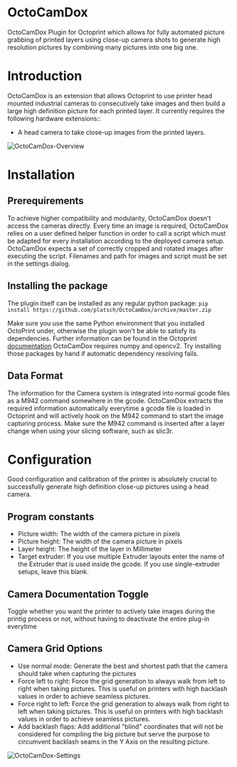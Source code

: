 # OctoCamDox
OctoCamDox Plugin for Octoprint which allows for fully automated picture grabbing of printed layers using close-up camera shots to generate high resolution pictures by combining many pictures into one big one.

# Introduction
OctoCamDox is an extension that allows Octoprint to use printer head mounted industrial cameras to consecutively take images and then build a large high definition picture for each printed layer.
It currently requires the following hardware extensions::
* A head camera to take close-up images from the printed layers.

![OctoCamDox-Overview](https://user-images.githubusercontent.com/19975052/31948581-95886530-b8d7-11e7-80ec-65bee74951a3.JPG)

# Installation
## Prerequirements
To achieve higher compatibility and modularity, OctoCamDox doesn't access the cameras directly. Every time an image is required, OctoCamDox relies on a user defined helper function in order to call a script which must be adapted for every installation according to the deployed camera setup. OctoCamDox expects a set of correctly cropped and rotated images after executing the script. Filenames and path for images and script must be set in the settings dialog.

## Installing the package
The plugin itself can be installed as any regular python package:
`pip install https://github.com/platsch/OctoCamDox/archive/master.zip`

Make sure you use the same Python environment that you installed OctoPrint under, otherwise the plugin won't be able to satisfy its dependencies. Further information can be found in the Octoprint [documentation](http://docs.octoprint.org/en/devel/plugins/using.html)
OctoCamDox requires numpy and opencv2. Try installing those packages by hand if automatic dependency resolving fails.

## Data Format
The information for the Camera system is integrated into normal gcode files as a M942 command somewhere in the gcode. OctoCamDox extracts the required information automatically everytime a gcode file is loaded in Octoprint and will actively hook on the M942 command to start the image capturing process. Make sure the M942 command is inserted after a layer change when using your slicing software, such as slic3r.

# Configuration
Good configuration and calibration of the printer is absolutely crucial to successfully generate high definition close-up pictures using a head camera.
## Program constants
* Picture width: The width of the camera picture in pixels
* Picture height: The width of the camera picture in pixels
* Layer height: The height of the layer in Millimeter
* Target extruder: If you use multiple Extruder layouts enter the name of the Extruder that is used inside the gcode. If you use single-extruder setups, leave this blank.
## Camera Documentation Toggle
Toggle whether you want the printer to actively take images during the printig process or not, without having to deactivate the entire plug-in everytime
## Camera Grid Options
* Use normal mode: Generate the best and shortest path that the camera should take when capturing the pictures
* Force left to right: Force the grid generation to always walk from left to right when taking pictures. This is useful on printers with high backlash values in order to achieve seamless pictures.
* Force right to left: Force the grid generation to always walk from right to left when taking pictures. This is useful on printers with high backlash values in order to achieve seamless pictures.
* Add backlash flaps: Add additional "blind" coordinates that will not be considered for compiling the big picture but serve the purpose to circumvent backlash seams in the Y Axis on the resulting picture.

![OctoCamDox-Settings](https://user-images.githubusercontent.com/19975052/31948587-97673336-b8d7-11e7-99af-57b847c87f86.JPG)
